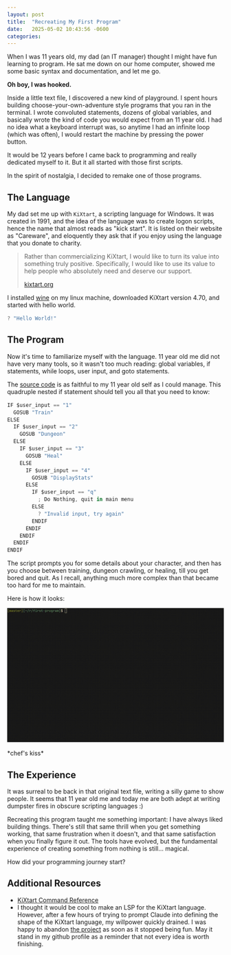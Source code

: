 ```yaml
---
layout: post
title:  "Recreating My First Program"
date:   2025-05-02 10:43:56 -0600
categories:
---
```


When I was 11 years old, my dad (an IT manager) thought I might have fun learning to program. He sat me down on our home computer, showed me some basic syntax and documentation, and let me go.

**Oh boy, I was hooked.**

Inside a little text file, I discovered a new kind of playground. I spent hours building choose-your-own-adventure style programs that you ran in the terminal. I wrote convoluted statements, dozens of global variables, and basically wrote the kind of code you would expect from an 11 year old. I had no idea what a keyboard interrupt was, so anytime I had an infinite loop (which was often), I would restart the machine by pressing the power button.

It would be 12 years before I came back to programming and really dedicated myself to it. But it all started with those first scripts. 

In the spirit of nostalgia, I decided to remake one of those programs.

## The Language

My dad set me up with `KiXtart`, a scripting language for Windows. It was created in 1991, and the idea of the language was to create logon scripts, hence the name that almost reads as "kick start". It is listed on their website as "Careware", and eloquently they ask that if you enjoy using the language that you donate to charity.

> Rather than commercializing KiXtart, I would like to turn its value into something truly positive. Specifically, I would like to use its value to help people who absolutely need and deserve our support.
>
> [kixtart.org](http://www.kixtart.org/)

I installed [wine](https://www.winehq.org/) on my linux machine, downloaded KiXtart version 4.70, and started with hello world.

```js
? "Hello World!"
```

## The Program

Now it's time to familiarize myself with the language. 11 year old me did not have very many tools, so it wasn't too much reading: global variables, if statements, while loops, user input, and goto statements. 

The [source code](https://github.com/RileyGabrielson/first-program/blob/master/adventure_naive.kix) is as faithful to my 11 year old self as I could manage. This quadruple nested if statement should tell you all that you need to know:

```js
IF $user_input == "1"
  GOSUB "Train"  
ELSE
  IF $user_input == "2"
    GOSUB "Dungeon"  
  ELSE
    IF $user_input == "3"
      GOSUB "Heal"  
    ELSE
      IF $user_input == "4"
        GOSUB "DisplayStats"  
      ELSE
        IF $user_input == "q"
          ; Do Nothing, quit in main menu
        ELSE
          ? "Invalid input, try again"
        ENDIF
      ENDIF
    ENDIF
  ENDIF
ENDIF
```

The script prompts you for some details about your character, and then has you choose between training, dungeon crawling, or healing, till you get bored and quit. As I recall, anything much more complex than that became too hard for me to maintain.

Here is how it looks:

![first-program](/static/first-program.gif)

\*chef's kiss\*

## The Experience

It was surreal to be back in that original text file, writing a silly game to show people. It seems that 11 year old me and today me are both adept at writing dumpster fires in obscure scripting languages :)

Recreating this program taught me something important: I have always liked building things. There's still that same thrill when you get something working, that same frustration when it doesn't, and that same satisfaction when you finally figure it out. The tools have evolved, but the fundamental experience of creating something from nothing is still... magical.

How did your programming journey start?

## Additional Resources

- [KiXtart Command Reference](http://www.kixtart.org/?p=commandRef)
- I thought it would be cool to make an LSP for the KiXtart language. However, after a few hours of trying to prompt Claude into defining the shape of the KiXtart language, my willpower quickly drained. I was happy to abandon [the project](https://github.com/RileyGabrielson/kixtart-lsp) as soon as it stopped being fun. May it stand in my github profile as a reminder that not every idea is worth finishing.